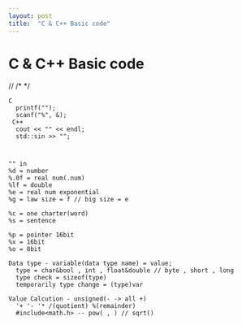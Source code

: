 ```yaml
---
layout: post
title:  "C & C++ Basic code"
---
```


# C & C++ Basic code
  // /* */
  
    C 
      printf("");
      scanf("%", &);
     C++
      cout << "" << endl;
      std::sin >> "";
    
# 
  
    "" in
    %d = number
    %.0f = real num(.num)
    %lf = double
    %e = real num exponential
    %g = law size = f // big size = e
  
    %c = one charter(word)
    %s = sentence
  
    %p = pointer 16bit
    %x = 16bit
    %o = 8bit

    Data type - variable(data type name) = value;
      type = char&bool , int , float&double // byte , short , long
      type check = sizeof(type)
      temporarily type change = (type)var
  
    Value Calcution - unsigned(- -> all +)
      '+ '- '* /(quotient) %(remainder)
      #include<math.h> -- pow( , ) // sqrt()

